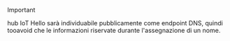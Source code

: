 > [!IMPORTANT]
> hub IoT Hello sarà individuabile pubblicamente come endpoint DNS, quindi tooavoid che le informazioni riservate durante l'assegnazione di un nome.
>
